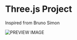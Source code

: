 # Three.js Project

Inspired from Bruno Simon

![PREVIEW IMAGE](https://threejs-landing-page.vercel.app/textures/preview.png)
